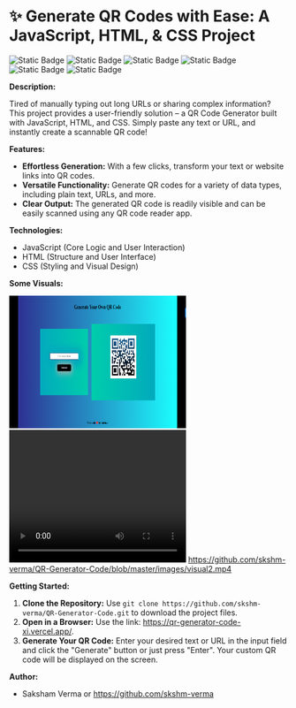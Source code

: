 # ✨ Generate QR Codes with Ease: A JavaScript, HTML, & CSS Project
![Static Badge](https://img.shields.io/badge/Javascript-%2377AB59?logo=Javascript&labelColor=black)  ![Static Badge](https://img.shields.io/badge/HTML5-%23f06529?style=flat-square&logo=HTML5&logoColor=%23e34c26&labelColor=black) ![Static Badge](https://img.shields.io/badge/CSS3-%232965f1?style=flat-square&logo=CSS3&logoColor=%23264de4&labelColor=black) ![Static Badge](https://img.shields.io/badge/Visual_Studio_Code-%230078d7?style=flat-square&logo=VISUALSTUDIOCODE&logoColor=%230078d7&labelColor=black) ![Static Badge](https://img.shields.io/badge/Vercel-%23B5C0D0?style=flat-square&logo=VERCEL&logoColor=white&labelColor=black) ![Static Badge](https://img.shields.io/badge/Git_Hub-%20%233B4664?style=flat-square&logo=GITHUB&labelColor=black)

**Description:**

Tired of manually typing out long URLs or sharing complex information? This project provides a user-friendly solution – a QR Code Generator built with JavaScript, HTML, and CSS. Simply paste any text or URL, and instantly create a scannable QR code!

**Features:**

- **Effortless Generation:**  With a few clicks, transform your text or website links into QR codes.
- **Versatile Functionality:** Generate QR codes for a variety of data types, including plain text, URLs, and more.
- **Clear Output:** The generated QR code is readily visible and can be easily scanned using any QR code reader app.

**Technologies:**

- JavaScript (Core Logic and User Interaction)
- HTML (Structure and User Interface)
- CSS (Styling and Visual Design)
  
**Some Visuals:**

<img src="/images/visual1.png" width="320" height="240"> <video width="320" height="240" controls>
  <source src="/images/visual2.mp4" type="video/mp4">
  <source src="movie.ogg" type="video/ogg">
  Your browser does not support the video tag.
</video>
https://github.com/skshm-verma/QR-Generator-Code/blob/master/images/visual2.mp4


**Getting Started:**

1. **Clone the Repository:** Use `git clone https://github.com/skshm-verma/QR-Generator-Code.git` to download the project files.
2. **Open in a Browser:** Use the link: https://qr-generator-code-xi.vercel.app/.
3. **Generate Your QR Code:** Enter your desired text or URL in the input field and click the "Generate" button or just press "Enter". Your custom QR code will be displayed on the screen.

**Author:**

- Saksham Verma or https://github.com/skshm-verma

